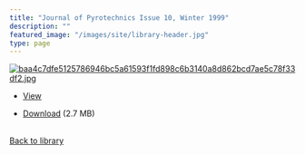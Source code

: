 ```yaml
---
title: "Journal of Pyrotechnics Issue 10, Winter 1999"
description: ""
featured_image: "/images/site/library-header.jpg"
type: page
---
```


<a href="https://drive.google.com/file/d/1lMScq3F000POJWfnJi6NRDyanJCsX4r7/view" target="_blank">![baa4c7dfe5125786946bc5a61593f1fd898c6b3140a8d862bcd7ae5c78f33df2.jpg](/images/library/baa4c7dfe5125786946bc5a61593f1fd898c6b3140a8d862bcd7ae5c78f33df2.jpg)</a>
* <a href="https://drive.google.com/file/d/1lMScq3F000POJWfnJi6NRDyanJCsX4r7/view" target="_blank">View</a>

* [Download](https://drive.google.com/uc?export=download&id=1lMScq3F000POJWfnJi6NRDyanJCsX4r7) (2.7 MB)

<br />[Back to library](/library/)
